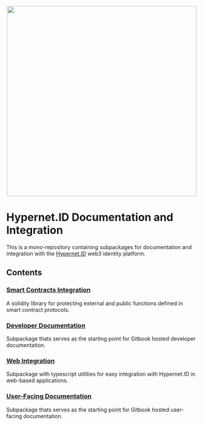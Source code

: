 <p align="center">
  <img src="https://hypernet.id/wp-content/uploads/2021/11/hypernet-id-logo-01-1024x251.png" width="500">
</p>

# Hypernet.ID Documentation and Integration

This is a mono-repository containing subpackages for documentation and integration with the [Hypernet.ID](https://hypernet.id/) 
web3 identity platform. 

## Contents

### [Smart Contracts Integration](/packages/contracts-integration)
A solidity library for protecting external and public functions defined in smart contract protocols. 

### [Developer Documentation](/packages/developer-docs)
Subpackage thats serves as the starting point for Gitbook hosted developer documentation.

### [Web Integration](/packages/web-integration)
Subpackage with typescript utilities for easy integration with Hypernet.ID in web-based applications.

### [User-Facing Documentation](/packages/user-docs)
Subpackage thats serves as the starting point for Gitbook hosted user-facing documentation.
